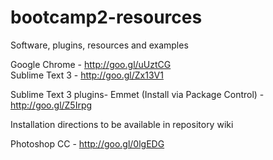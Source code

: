 bootcamp2-resources
===================

Software, plugins, resources and examples


Google Chrome - http://goo.gl/uUztCG <br />
Sublime Text 3 - http://goo.gl/Zx13V1

Sublime Text 3 plugins-
Emmet (Install via Package Control) - http://goo.gl/Z5Irpg

Installation directions to be available in repository wiki

Photoshop CC - http://goo.gl/0lgEDG
